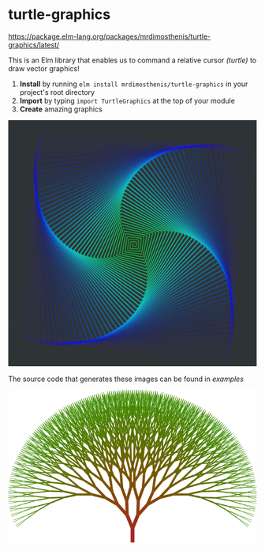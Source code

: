 # turtle-graphics

https://package.elm-lang.org/packages/mrdimosthenis/turtle-graphics/latest/

This is an Elm library that enables us to command a relative cursor *(turtle)* to draw vector graphics!

1. **Install** by running `elm install mrdimosthenis/turtle-graphics` in your project's root directory
2. **Import** by typing `import TurtleGraphics` at the top of your module
3. **Create** amazing graphics

![Square Spiral](examples/SquareSpiral.png)

The source code that generates these images can be found in *examples*

![Tree](examples/Tree.png)
